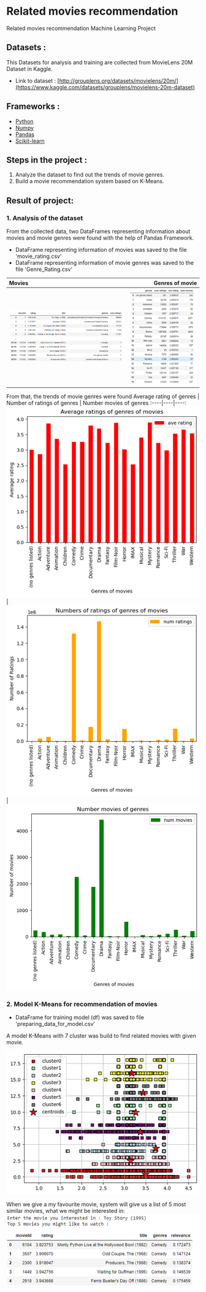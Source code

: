 # Related movies recommendation
Related movies recommendation Machine Learning Project

## Datasets : 
This Datasets for analysis and training are collected from MovieLens 20M Dataset in Kaggle. 

- Link to dataset : [http://grouplens.org/datasets/movielens/20m/](https://www.kaggle.com/datasets/grouplens/movielens-20m-dataset)

## Frameworks : 
* [Python](https://www.python.org/)
* [Numpy](https://numpy.org/)
* [Pandas](https://pandas.pydata.org/)
* [Scikit-learn](https://scikit-learn.org/stable/)

## Steps in the project : 
1. Analyze the dataset to find out the trends of movie genres.
2. Build a movie recommendation system based on K-Means.

## Result of project:
### 1. Analysis of the dataset 
From the collected data, two DataFrames representing information about movies and movie genres were found with the help of Pandas Framework.

* DataFrame representing information of movies was saved to the file 'movie_rating.csv'
* DataFrame representing information of movie genres was saved to the file 'Genre_Rating.csv'

Movies | Genres of movie 
:----|----:
![](image/movie_rating.png)|  ![](image/rating_by_genre.png)

From that, the trends of movie genres were found
Average rating of genres | Number of ratings of genres | Number movies of genres
:----|----|----:
![](image/ave_rating_of_genre.png) |  ![](image/num_of_ratings_of_genres.png)  | ![](image/number_movies_of_genres.png)

### 2. Model K-Means for recommendation of movies
* DataFrame for training model (df) was saved to file 'preparing_data_for_model.csv'

A model K-Means with 7 cluster was build to find related movies with given movie.

![](image/clusters.png)

When we give a my favourite movie, system will give us a list of 5 most similar movies, what we might be interested in:
![](image/recommend_movies.png)



